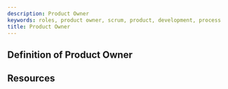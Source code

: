 ```yaml
---
description: Product Owner
keywords: roles, product owner, scrum, product, development, process
title: Product Owner
---
```


## Definition of Product Owner

## Resources
